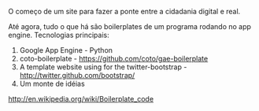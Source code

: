 O começo de um site para fazer a ponte entre a cidadania digital e real.

Até agora, tudo o que há são boilerplates de um programa rodando no app engine.
Tecnologias principais:

1. Google App Engine - Python
2. coto-boilerplate - https://github.com/coto/gae-boilerplate
3. A template website using for the twitter-bootstrap - http://twitter.github.com/bootstrap/
4. Um monte de idéias


http://en.wikipedia.org/wiki/Boilerplate_code


